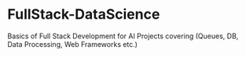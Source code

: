 # FullStack-DataScience
Basics of Full Stack Development for AI Projects covering (Queues, DB, Data Processing, Web Frameworks etc.)
